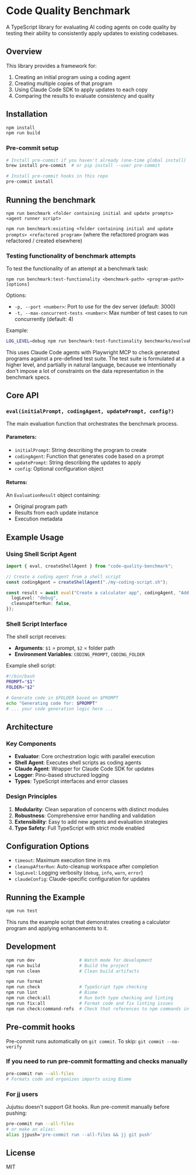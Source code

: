 # Code Quality Benchmark

A TypeScript library for evaluating AI coding agents on code quality by testing their ability to consistently apply updates to existing codebases.

## Overview

This library provides a framework for:

1. Creating an initial program using a coding agent
2. Creating multiple copies of that program
3. Using Claude Code SDK to apply updates to each copy
4. Comparing the results to evaluate consistency and quality

## Installation

```bash
npm install
npm run build
```

### Pre-commit setup

```bash
# Install pre-commit if you haven't already (one-time global install)
brew install pre-commit  # or pip install --user pre-commit

# Install pre-commit hooks in this repo
pre-commit install
```

## Running the benchmark

`npm run benchmark <folder containing initial and update prompts> <agent runner script>`

`npm run benchmark:existing <folder containing initial and update prompts> <refactored program>`
(where the refactored program was refactored / created elsewhere)

### Testing functionality of benchmark attempts

To test the functionality of an attempt at a benchmark task:

`npm run benchmark:test-functionality <benchmark-path> <program-path> [options]`

Options:
- `-p, --port <number>`: Port to use for the dev server (default: 3000)
- `-t, --max-concurrent-tests <number>`: Max number of test cases to run concurrently (default: 4)

Example:
```bash
LOG_LEVEL=debug npm run benchmark:test-functionality benchmarks/evolvability/todolist-easy /path/to/generated/program
```

This uses Claude Code agents with Playwright MCP to check generated programs against a pre-defined test suite.
The test suite is formulated at a higher level, and partially in natural language, because we intentionally don't impose a lot of constraints on the data representation in the benchmark specs.

## Core API

### `eval(initialPrompt, codingAgent, updatePrompt, config?)`

The main evaluation function that orchestrates the benchmark process.

#### Parameters:

- `initialPrompt`: String describing the program to create
- `codingAgent`: Function that generates code based on a prompt
- `updatePrompt`: String describing the updates to apply
- `config`: Optional configuration object

#### Returns:

An `EvaluationResult` object containing:

- Original program path
- Results from each update instance
- Execution metadata

## Example Usage

### Using Shell Script Agent

```typescript
import { eval, createShellAgent } from "code-quality-benchmark";

// Create a coding agent from a shell script
const codingAgent = createShellAgent("./my-coding-script.sh");

const result = await eval("Create a calculator app", codingAgent, "Add error handling and validation", {
  logLevel: "debug",
  cleanupAfterRun: false,
});
```

### Shell Script Interface

The shell script receives:

- **Arguments**: `$1` = prompt, `$2` = folder path
- **Environment Variables**: `CODING_PROMPT`, `CODING_FOLDER`

Example shell script:

```bash
#!/bin/bash
PROMPT="$1"
FOLDER="$2"

# Generate code in $FOLDER based on $PROMPT
echo "Generating code for: $PROMPT"
# ... your code generation logic here ...
```

## Architecture

### Key Components

- **Evaluator**: Core orchestration logic with parallel execution
- **Shell Agent**: Executes shell scripts as coding agents
- **Claude Agent**: Wrapper for Claude Code SDK for updates
- **Logger**: Pino-based structured logging
- **Types**: TypeScript interfaces and error classes

### Design Principles

1. **Modularity**: Clean separation of concerns with distinct modules
2. **Robustness**: Comprehensive error handling and validation
3. **Extensibility**: Easy to add new agents and evaluation strategies
4. **Type Safety**: Full TypeScript with strict mode enabled

## Configuration Options

- `timeout`: Maximum execution time in ms
- `cleanupAfterRun`: Auto-cleanup workspace after completion
- `logLevel`: Logging verbosity (`debug`, `info`, `warn`, `error`)
- `claudeConfig`: Claude-specific configuration for updates

## Running the Example

```bash
npm run test
```

This runs the example script that demonstrates creating a calculator program and applying enhancements to it.

## Development

```bash
npm run dev                 # Watch mode for development
npm run build               # Build the project
npm run clean               # Clean build artifacts

npm run format
npm run check               # TypeScript type checking
npm run lint                # Biome
npm run check:all           # Run both type checking and linting
npm run fix:all             # Format code and fix linting issues
npm run check:command-refs  # Check that references to npm commands in docs, error messages are up to date using a headless Claude Code instance
```

## Pre-commit hooks

Pre-commit runs automatically on `git commit`. To skip: `git commit --no-verify`

### If you need to run pre-commit formatting and checks manually

```bash
pre-commit run --all-files
# Formats code and organizes imports using Biome
```

### For jj users

Jujutsu doesn't support Git hooks. Run pre-commit manually before pushing:
```bash
pre-commit run --all-files
# or make an alias:
alias jjpush='pre-commit run --all-files && jj git push'
```

## License

MIT
